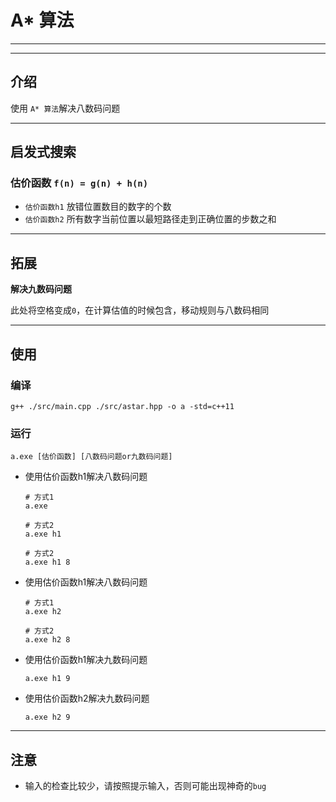 # A* 算法
---
---

## 介绍
使用 `A* 算法`解决八数码问题

---

## 启发式搜索

### 估价函数 `f(n) = g(n) + h(n)`
* `估价函数h1` 放错位置数目的数字的个数
* `估价函数h2` 所有数字当前位置以最短路径走到正确位置的步数之和

---


## 拓展
**解决九数码问题**

此处将空格变成`0`，在计算估值的时候包含，移动规则与八数码相同

---


## 使用

### 编译
```
g++ ./src/main.cpp ./src/astar.hpp -o a -std=c++11
```

### 运行
```
a.exe [估价函数] [八数码问题or九数码问题]
```
* 使用估价函数h1解决八数码问题
  ```
  # 方式1
  a.exe

  # 方式2
  a.exe h1
  
  # 方式2
  a.exe h1 8
  ```
* 使用估价函数h1解决八数码问题
  ```
  # 方式1
  a.exe h2

  # 方式2
  a.exe h2 8
  ```
* 使用估价函数h1解决九数码问题
  ```
  a.exe h1 9
  ```
* 使用估价函数h2解决九数码问题
  ```
  a.exe h2 9
  ```
---

## 注意
* 输入的检查比较少，请按照提示输入，否则可能出现神奇的`bug`
